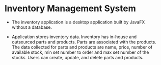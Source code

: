 # Inventory Management System

- The inventory application is a desktop application built by JavaFX without a database.

- Application stores inventory data. Inventory has in-house and outsourced parts and products. Parts are associated with the products. The data collected for parts and products are name, price, number of available stock, min set number to order and max set number of the stocks. Users can create, update, and delete parts and products.
